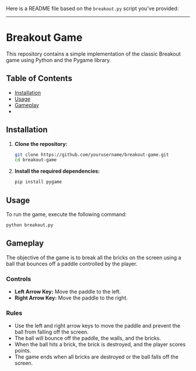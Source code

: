Here is a README file based on the `breakout.py` script you've provided:

---

# Breakout Game

This repository contains a simple implementation of the classic Breakout game using Python and the Pygame library.

## Table of Contents
- [Installation](#installation)
- [Usage](#usage)
- [Gameplay](#gameplay)
- 
## Installation

1. **Clone the repository:**
   ```bash
   git clone https://github.com/yourusername/breakout-game.git
   cd breakout-game
   ```

2. **Install the required dependencies:**
   ```bash
   pip install pygame
   ```

## Usage

To run the game, execute the following command:
```bash
python breakout.py
```

## Gameplay

The objective of the game is to break all the bricks on the screen using a ball that bounces off a paddle controlled by the player.

### Controls
- **Left Arrow Key:** Move the paddle to the left.
- **Right Arrow Key:** Move the paddle to the right.

### Rules

- Use the left and right arrow keys to move the paddle and prevent the ball from falling off the screen.
- The ball will bounce off the paddle, the walls, and the bricks.
- When the ball hits a brick, the brick is destroyed, and the player scores points.
- The game ends when all bricks are destroyed or the ball falls off the screen.

